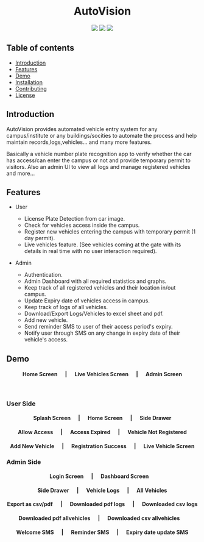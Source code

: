  <div align="center">

AutoVision
==========

[![](https://img.shields.io/badge/Made_with-Flutter-blue?style=for-the-badge&logo=flutter)](https://flutter.dev/docs)
[![](https://img.shields.io/badge/Database-Firebase-yellow?style=for-the-badge&logo=firebase)](https://firebase.google.com/docs)
[![](https://img.shields.io/badge/IDE-Visual_Studio_Code-red?style=for-the-badge&logo=visual-studio-code)](https://code.visualstudio.com/ "Visual Studio Code")


</div>

Table of contents
-----------------

* [Introduction](#introduction)
* [Features](#Features)
* [Demo](#Demo)
* [Installation](#installation)
* [Contributing](#contributing)
* [License](#license)


Introduction
-------------


AutoVision provides automated vehicle entry system for any campus/institute or any buildings/socities to automate the process and help maintain records,logs,vehicles... and many more features.

Basically a vehicle number plate recognition app to verify whether the car has access/can enter the campus or not and provide temporary permit to visitors. Also an admin UI to view all logs and manage registered vehicles and more...


Features
---------

* User
    * License Plate Detection from car image.
    * Check for vehicles access inside the campus.
    * Register new vehicles entering the campus with temporary permit (1 day permit).
    * Live vehicles feature. (See vehicles coming at the gate with its details in real time with no user interaction required).

* Admin
    * Authentication.
    * Admin Dashboard with all required statistics and graphs.
    * Keep track of all registered vehicles and their location in/out campus.
    * Update Expiry date of vehicles access in campus.
    * Keep track of logs of all vehicles.
    * Download/Export Logs/Vehicles to excel sheet and pdf.
    * Add new vehicle.
    * Send reminder SMS to user of their access period's expiry.
    * Notify user through SMS on any change in expiry date of their vehicle's access.



Demo
-----

<div align="center">
    <h4 align="center">Home Screen &nbsp&nbsp&nbsp&nbsp | &nbsp&nbsp&nbsp&nbsp Live Vehicles Screen &nbsp&nbsp&nbsp&nbsp | &nbsp&nbsp&nbsp&nbsp Admin Screen</h4>
</div>

<br />

### User Side

<div align="center">

<h4 align="center">Splash Screen &nbsp&nbsp&nbsp&nbsp | &nbsp&nbsp&nbsp&nbsp Home Screen &nbsp&nbsp&nbsp&nbsp | &nbsp&nbsp&nbsp&nbsp Side Drawer</h4>

<h4 align="center">Allow Access &nbsp&nbsp&nbsp&nbsp | &nbsp&nbsp&nbsp&nbsp Access Expired &nbsp&nbsp&nbsp&nbsp | &nbsp&nbsp&nbsp&nbsp Vehicle Not Registered</h4>


<h4 align="center">Add New Vehicle &nbsp&nbsp&nbsp&nbsp | &nbsp&nbsp&nbsp&nbsp Registration Success &nbsp&nbsp&nbsp&nbsp | &nbsp&nbsp&nbsp&nbsp Live Vehicle Screen</h4>

</div>


### Admin Side

<div align="center">

<h4 align="center">Login Screen &nbsp&nbsp&nbsp&nbsp | &nbsp&nbsp&nbsp&nbsp Dashboard Screen &nbsp&nbsp&nbsp&nbsp</h4>


<h4 align="center">Side Drawer &nbsp&nbsp&nbsp&nbsp | &nbsp&nbsp&nbsp&nbsp Vehicle Logs &nbsp&nbsp&nbsp&nbsp | &nbsp&nbsp&nbsp&nbsp All Vehicles</h4>


<h4 align="center">Export as csv/pdf &nbsp&nbsp&nbsp&nbsp | &nbsp&nbsp&nbsp&nbsp Downloaded pdf logs &nbsp&nbsp&nbsp&nbsp | &nbsp&nbsp&nbsp&nbsp Downloaded csv logs</h4>


<h4 align="center">Downloaded pdf allvehicles &nbsp&nbsp&nbsp&nbsp | &nbsp&nbsp&nbsp&nbsp Downloaded csv allvehicles &nbsp&nbsp&nbsp&nbsp</h4>


<h4 align="center">Welcome SMS &nbsp&nbsp&nbsp&nbsp | &nbsp&nbsp&nbsp&nbsp Reminder SMS &nbsp&nbsp&nbsp&nbsp | &nbsp&nbsp&nbsp&nbsp Expiry date update SMS</h4>


</div>


